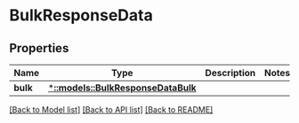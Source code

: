 # BulkResponseData

## Properties

Name | Type | Description | Notes
------------ | ------------- | ------------- | -------------
**bulk** | [***::models::BulkResponseDataBulk**](BulkResponse_data_bulk.md) |  | 

[[Back to Model list]](../README.md#documentation-for-models) [[Back to API list]](../README.md#documentation-for-api-endpoints) [[Back to README]](../README.md)


